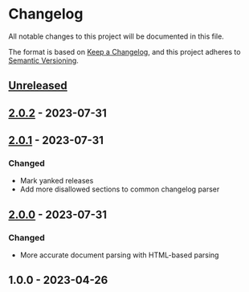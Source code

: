 # Changelog

All notable changes to this project will be documented in this file.

The format is based on [Keep a Changelog](https://keepachangelog.com/en/1.0.0/),
and this project adheres to [Semantic Versioning](https://semver.org/spec/v2.0.0.html).

<a name="unreleased"></a>
## [Unreleased]


<a name="2.0.2"></a>
## [2.0.2] - 2023-07-31

<a name="2.0.1"></a>
## [2.0.1] - 2023-07-31
### Changed
- Mark yanked releases
- Add more disallowed sections to common changelog parser


<a name="2.0.0"></a>
## [2.0.0] - 2023-07-31
### Changed
- More accurate document parsing with HTML-based parsing


<a name="1.0.0"></a>
## 1.0.0 - 2023-04-26

[Unreleased]: https://github.com/basecodeoy/laravel-changelog-parser/compare/2.0.2...HEAD
[2.0.2]: https://github.com/basecodeoy/laravel-changelog-parser/compare/2.0.1...2.0.2
[2.0.1]: https://github.com/basecodeoy/laravel-changelog-parser/compare/2.0.0...2.0.1
[2.0.0]: https://github.com/basecodeoy/laravel-changelog-parser/compare/1.0.0...2.0.0
